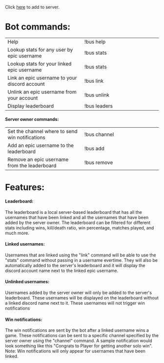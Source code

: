 Click [here](https://discordapp.com/oauth2/authorize?client_id=418856305592107009&scope=bot&permissions=68608) to add to server.

# Bot commands:

<table style="width: 100%"><colgroup><col span="1" style="width: 50%;"> <col span="1" style="width: 50%;"></colgroup> 

<tbody>

<tr>

<td>Help</td>

<td>!bus help</td>

</tr>

<tr>

<td>Lookup stats for any user by epic username</td>

<td>!bus stats <username></td>

</tr>

<tr>

<td>Lookup stats for your linked epic username</td>

<td>!bus stats</td>

</tr>

<tr>

<td>Link an epic username to your discord account</td>

<td>!bus link <username></td>

</tr>

<tr>

<td>Unlink an epic username from your account</td>

<td>!bus unlink</td>

</tr>

<tr>

<td>Display leaderboard</td>

<td>!bus leaders <solo/duo/squad> <stat></td>

</tr>

</tbody>

</table>

#### Server owner commands:

<table><colgroup><col span="1" style="width: 50%;"> <col span="1" style="width: 50%;"></colgroup> 

<tbody>

<tr>

<td>Set the channel where to send win notifications</td>

<td>!bus channel</td>

</tr>

<tr>

<td>Add an epic username to the leaderboard</td>

<td>!bus add <username></td>

</tr>

<tr>

<td>Remove an epic username from the leaderboard</td>

<td>!bus remove</td>

</tr>

</tbody>

</table>

# Features:

#### Leaderboard:

The leaderboard is a local server-based leaderboard that has all the usernames that have been linked and all the usernames that have been added by the server owner. The leaderboard can be filtered for different stats including wins, kill/death ratio, win percentage, matches played, and much more.

#### Linked usernames:

Usernames that are linked using the "link" command will be able to use the "stats" command without passing in a username evertime. They will also be automatically added to the server's leaderboard and it will display the discord account name next to the linked epic username.

#### Unlinked usernames:

Usernames added by the server owner will only be added to the server's leaderboard. These usernames will be displayed on the leaderboard without a linked discord name next to it. These usernames will not trigger win notifications

#### Win notifications:

The win notifications are sent by the bot after a linked username wins a game. These notifications can be sent to a specific channel specified by the server owner using the "channel" command. A sample notification would look something like this "Congrats to Player for getting another solo win". Note: Win notifications will only appear for usernames that have been linked.
